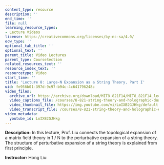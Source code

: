 ```yaml
---
content_type: resource
description: ''
end_time: ''
file: null
learning_resource_types:
- Lecture Videos
license: https://creativecommons.org/licenses/by-nc-sa/4.0/
ocw_type: ''
optional_tab_title: ''
optional_text: ''
parent_title: Video Lectures
parent_type: CourseSection
related_resources_text: ''
resource_index_text: ''
resourcetype: Video
start_time: ''
title: 'Lecture 8: Large-N Expansion as a String Theory, Part I'
uid: fe956b01-397d-9c97-b94c-4c641796248c
video_files:
  archive_url: https://archive.org/download/MIT8.821F14/MIT8_821F14_lec08_300k.mp4
  video_captions_file: /courses/8-821-string-theory-and-holographic-duality-fall-2014/ca72288044ef5a5bb19884beb454a7b4_LoIXB2GJHkg.vtt
  video_thumbnail_file: https://img.youtube.com/vi/LoIXB2GJHkg/default.jpg
  video_transcript_file: /courses/8-821-string-theory-and-holographic-duality-fall-2014/9a0eed1e007cb3222c55d0525da497b5_LoIXB2GJHkg.pdf
video_metadata:
  youtube_id: LoIXB2GJHkg
---
```


**Description:** In this lecture, Prof. Liu connects the topological expansion of a matrix field theory in 1 / N to the perturbative expansion of a string theory. The structure of perturbative expansion of a string theory is explained from first principle.

**Instructor:** Hong Liu

